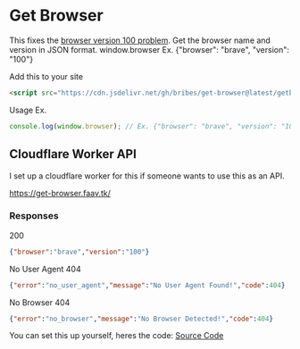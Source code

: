 # Get Browser
This fixes the [browser version 100 problem](https://hacks.mozilla.org/2022/02/version-100-in-chrome-and-firefox/). Get the browser name and version in JSON format. window.browser Ex. {"browser": "brave", "version": "100"}

Add this to your site
```html
<script src="https://cdn.jsdelivr.net/gh/bribes/get-browser@latest/getbrowser.min.js"></script>
```

Usage Ex.
```javascript
console.log(window.browser); // Ex. {"browser": "brave", "version": "100"}
```

## Cloudflare Worker API
I set up a cloudflare worker for this if someone wants to use this as an API.

https://get-browser.faav.tk/

### Responses

200
```json
{"browser":"brave","version":"100"}
```

No User Agent 404
```json
{"error":"no_user_agent","message":"No User Agent Found!","code":404}
```

No Browser 404
```json
{"error":"no_browser","message":"No Browser Detected!","code":404}
```

You can set this up yourself, heres the code:
[Source Code](https://raw.githubusercontent.com/bribes/get-browser/main/cf-worker.js)
